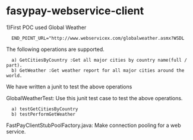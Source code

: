 # fasypay-webservice-client

1)First POC used Global Weather 

      END_POINT_URL="http://www.webservicex.com/globalweather.asmx?WSDL

  The following operations are supported. 

      a) GetCitiesByCountry :Get all major cities by country name(full / part).
      b) GetWeather :Get weather report for all major cities around the world.
  
  We have written a junit to test the above operations
  
  GlobalWeatherTest: Use this junit test case to test the above operations.
  
      a) testGetCitiesByCountry
      b) testPerformGetWeather
  
  FastPayClientStubPoolFactory.java: Make connection pooling for a web service.
